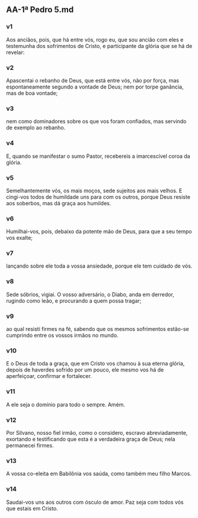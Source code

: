 ## AA-1ª Pedro 5.md
### v1
 Aos anciãos, pois, que há entre vós, rogo eu, que sou ancião com eles e testemunha dos sofrimentos de Cristo, e participante da glória que se há de revelar:
### v2
 Apascentai o rebanho de Deus, que está entre vós, não por força, mas espontaneamente segundo a vontade de Deus; nem por torpe ganância, mas de boa vontade;
### v3
 nem como dominadores sobre os que vos foram confiados, mas servindo de exemplo ao rebanho.
### v4
 E, quando se manifestar o sumo Pastor, recebereis a imarcescível coroa da glória.
### v5
 Semelhantemente vós, os mais moços, sede sujeitos aos mais velhos. E cingi-vos todos de humildade uns para com os outros, porque Deus resiste aos soberbos, mas dá graça aos humildes.
### v6
 Humilhai-vos, pois, debaixo da potente mão de Deus, para que a seu tempo vos exalte;
### v7
 lançando sobre ele toda a vossa ansiedade, porque ele tem cuidado de vós.
### v8
 Sede sóbrios, vigiai. O vosso adversário, o Diabo, anda em derredor, rugindo como leão, e procurando a quem possa tragar;
### v9
 ao qual resisti firmes na fé, sabendo que os mesmos sofrimentos estão-se cumprindo entre os vossos irmãos no mundo.
### v10
 E o Deus de toda a graça, que em Cristo vos chamou à sua eterna glória, depois de haverdes sofrido por um pouco, ele mesmo vos há de aperfeiçoar, confirmar e fortalecer.
### v11
 A ele seja o domínio para todo o sempre. Amém.
### v12
 Por Silvano, nosso fiel irmão, como o considero, escravo abreviadamente, exortando e testificando que esta é a verdadeira graça de Deus; nela permanecei firmes.
### v13
 A vossa co-eleita em Babilônia vos saúda, como também meu filho Marcos.
### v14
 Saudai-vos uns aos outros com ósculo de amor. Paz seja com todos vós que estais em Cristo.
